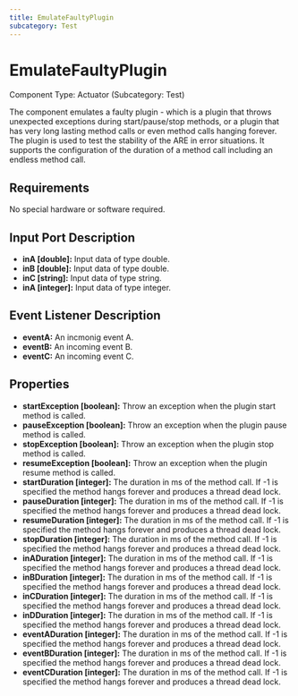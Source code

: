 ```yaml
---
title: EmulateFaultyPlugin
subcategory: Test
---
```


# EmulateFaultyPlugin

Component Type: Actuator (Subcategory: Test)

The component emulates a faulty plugin - which is a plugin that throws unexpected exceptions during start/pause/stop methods, or a plugin that has very long lasting method calls or even method calls hanging forever. The plugin is used to test the stability of the ARE in error situations. It supports the configuration of the duration of a method call including an endless method call.

## Requirements

No special hardware or software required.

## Input Port Description

- **inA \[double\]:** Input data of type double.
- **inB \[double\]:** Input data of type double.
- **inC \[string\]:** Input data of type string.
- **inA \[integer\]:** Input data of type integer.

## Event Listener Description

- **eventA:** An incmonig event A.
- **eventB:** An incoming event B.
- **eventC:** An incoming event C.

## Properties

- **startException \[boolean\]:** Throw an exception when the plugin start method is called.
- **pauseException \[boolean\]:** Throw an exception when the plugin pause method is called.
- **stopException \[boolean\]:** Throw an exception when the plugin stop method is called.
- **resumeException \[boolean\]:** Throw an exception when the plugin resume method is called.
- **startDuration \[integer\]:** The duration in ms of the method call. If -1 is specified the method hangs forever and produces a thread dead lock.
- **pauseDuration \[integer\]:** The duration in ms of the method call. If -1 is specified the method hangs forever and produces a thread dead lock.
- **resumeDuration \[integer\]:** The duration in ms of the method call. If -1 is specified the method hangs forever and produces a thread dead lock.
- **stopDuration \[integer\]:** The duration in ms of the method call. If -1 is specified the method hangs forever and produces a thread dead lock.
- **inADuration \[integer\]:** The duration in ms of the method call. If -1 is specified the method hangs forever and produces a thread dead lock.
- **inBDuration \[integer\]:** The duration in ms of the method call. If -1 is specified the method hangs forever and produces a thread dead lock.
- **inCDuration \[integer\]:** The duration in ms of the method call. If -1 is specified the method hangs forever and produces a thread dead lock.
- **inDDuration \[integer\]:** The duration in ms of the method call. If -1 is specified the method hangs forever and produces a thread dead lock.
- **eventADuration \[integer\]:** The duration in ms of the method call. If -1 is specified the method hangs forever and produces a thread dead lock.
- **eventBDuration \[integer\]:** The duration in ms of the method call. If -1 is specified the method hangs forever and produces a thread dead lock.
- **eventCDuration \[integer\]:** The duration in ms of the method call. If -1 is specified the method hangs forever and produces a thread dead lock.
